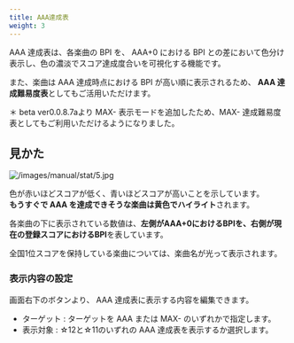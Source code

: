 ```yaml
---
title: AAA達成表
weight: 3
---
```


AAA 達成表は、各楽曲の BPI を、 AAA+0 における BPI との差において色分け表示し、色の濃淡でスコア達成度合いを可視化する機能です。

また、楽曲は AAA 達成時点における BPI が高い順に表示されるため、 **AAA 達成難易度表**としてもご活用いただけます。

＊ beta ver0.0.8.7aより MAX- 表示モードを追加したため、MAX- 達成難易度表としてもご利用いただけるようになりました。

## 見かた

![/images/manual/stat/5.jpg](/images/manual/stat/5.jpg)

色が赤いほどスコアが低く、青いほどスコアが高いことを示しています。  
**もうすぐで AAA を達成できそうな楽曲は黄色でハイライト**されます。

各楽曲の下に表示されている数値は、**左側がAAA+0におけるBPIを、右側が現在の登録スコアにおけるBPI**を表しています。

全国1位スコアを保持している楽曲については、楽曲名が光って表示されます。

### 表示内容の設定

画面右下のボタンより、 AAA 達成表に表示する内容を編集できます。

- ターゲット : ターゲットを AAA または MAX- のいずれかで指定します。
- 表示対象 : ☆12と☆11のいずれの AAA 達成表を表示するか選択します。

